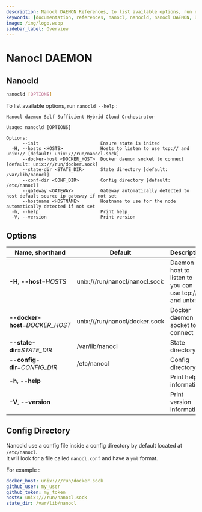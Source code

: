 ```yaml
---
description: Nanocl DAEMON References, to list available options, run nanocld --help
keywords: [documentation, references, nanocl, nanocld, nanocl DAEMON, DAEMON]
image: /img/logo.webp
sidebar_label: Overview
---
```


# Nanocl DAEMON

## Nanocld

```sh
nanocld [OPTIONS]
```

To list available options, run `nanocld --help` :

```console
Nanocl daemon Self Sufficient Hybrid Cloud Orchestrator

Usage: nanocld [OPTIONS]

Options:
      --init                       Ensure state is inited
  -H, --hosts <HOSTS>              Hosts to listen to use tcp:// and unix:// [default: unix:///run/nanocl.sock]
      --docker-host <DOCKER_HOST>  Docker daemon socket to connect [default: unix:///run/docker.sock]
      --state-dir <STATE_DIR>      State directory [default: /var/lib/nanocl]
      --conf-dir <CONF_DIR>        Config directory [default: /etc/nanocl]
      --gateway <GATEWAY>          Gateway automatically detected to host default source ip gateway if not set
      --hostname <HOSTNAME>        Hostname to use for the node automatically detected if not set
  -h, --help                       Print help
  -V, --version                    Print version

```

## Options

| Name, shorthand      | Default | Description 
| -------------------- | ------- | -----------
| **-H**, **\--host**=*HOSTS* | unix:///run/nanocl/nanocl.sock | Daemon host to listen to you can use tcp:// and unix://
| **\--docker-host**=*DOCKER\_HOST* | unix:///run/nanocl/docker.sock | Docker daemon socket to connect
| **\--state-dir**=*STATE\_DIR* | /var/lib/nanocl | State directory
| **\--config-dir**=*CONFIG\_DIR* | /etc/nanocl | Config directory
| **-h**, **\--help** | | Print help information
| **-V**, **\--version** | | Print version information


## Config Directory

Nanocld use a config file inside a config directory by default located at `/etc/nanocl`. <br />
It will look for a file called `nanocl.conf` and have a `yml` format.

For example :

```yaml
docker_host: unix:///run/docker.sock
github_user: my_user
github_token: my_token
hosts: unix:///run/nanocl.sock
state_dir: /var/lib/nanocl
```
